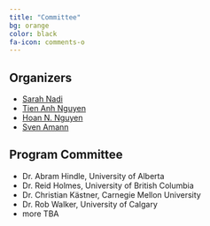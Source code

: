 ```yaml
---
title: "Committee"
bg: orange
color: black
fa-icon: comments-o
---
```


## Organizers

* [Sarah Nadi](http://www.sarahnadi.org/)
* [Tien Anh Nguyen](http://www.utdallas.edu/~tien.n.nguyen/)
* [Hoan N. Nguyen](https://sites.google.com/site/nguyenanhhoan/)
* [Sven Amann](http://sven-amann.de)

## Program Committee

* Dr. Abram Hindle, University of Alberta
* Dr. Reid Holmes, University of British Columbia
* Dr. Christian Kästner, Carnegie Mellon University
* Dr. Rob Walker, University of Calgary
* more TBA
